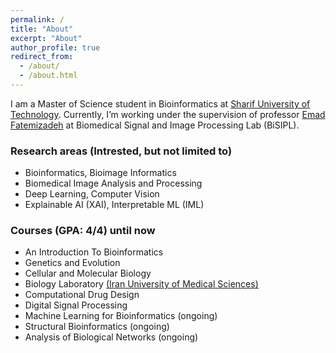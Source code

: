 ```yaml
---
permalink: /
title: "About"
excerpt: "About"
author_profile: true
redirect_from:
  - /about/
  - /about.html
---
```



I am a Master of Science student in Bioinformatics at [Sharif University of Technology](https://en.sharif.edu/). Currently, I’m working under the supervision of professor [Emad Fatemizadeh](https://ee.sharif.edu/~fatemizadeh/) at Biomedical Signal and Image Processing Lab (BiSIPL).


### Research areas (Intrested, but not limited to)

* Bioinformatics, Bioimage Informatics
* Biomedical Image Analysis and Processing
* Deep Learning, Computer Vision
* Explainable AI (XAI), Interpretable ML (IML)

### Courses (GPA: 4/4) until now

* An Introduction To Bioinformatics
* Genetics and Evolution
* Cellular and Molecular Biology
* Biology Laboratory [(Iran University of Medical Sciences)]([https://en.iums.ac.ir/](https://en.iums.ac.ir/iums%20shools/School-of-Medicine--))
* Computational Drug Design
* Digital Signal Processing
* Machine Learning for Bioinformatics (ongoing)
* Structural Bioinformatics (ongoing)
* Analysis of Biological Networks (ongoing)
